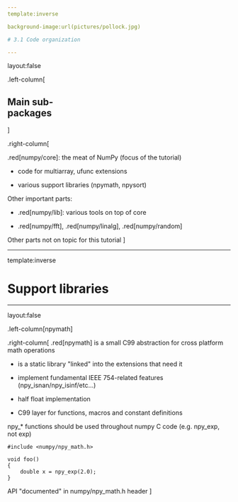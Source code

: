 ```yaml
---
template:inverse

background-image:url(pictures/pollock.jpg)

# 3.1 Code organization

---
```


layout:false

.left-column[
  ## Main sub-<br/>packages
]

.right-column[

.red[numpy/core]: the meat of NumPy (focus of the tutorial)

- code for multiarray, ufunc extensions

- various support libraries (npymath, npysort)

Other important parts:

- .red[numpy/lib]: various tools on top of core

- .red[numpy/fft], .red[numpy/linalg], .red[numpy/random]

Other parts not on topic for this tutorial 
]

---
template:inverse

# Support libraries

---
layout:false

.left-column[npymath]

.right-column[
.red[npymath] is a small C99 abstraction for cross platform math operations

- is a static library "linked" into the extensions that need it

- implement fundamental IEEE 754-related features (npy_isnan/npy_isinf/etc...)

- half float implementation

- C99 layer for functions, macros and constant definitions

npy_* functions should be used throughout numpy C code (e.g. npy_exp, not exp)

```
#include <numpy/npy_math.h>

void foo()
{
	double x = npy_exp(2.0);
}
```

API "documented" in numpy/npy_math.h header
]
